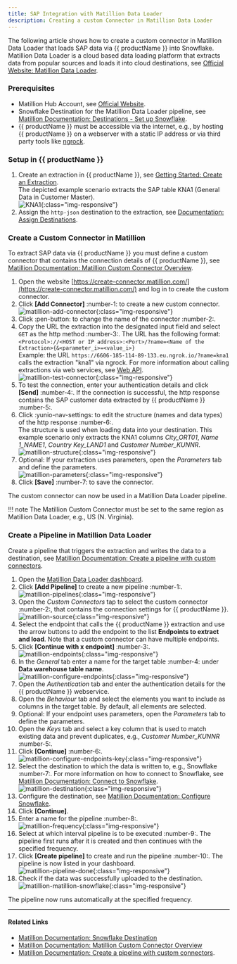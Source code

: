 ```yaml
---
title: SAP Integration with Matillion Data Loader
description: Creating a custom Connector in Matillion Data Loader 
---
```


The following article shows how to create a custom connector in Matillion Data Loader that loads SAP data via {{ productName }} into Snowflake.
Matillion Data Loader is a cloud based data loading platform that extracts data from popular sources and loads it into cloud destinations, see [Official Website: Matillion Data Loader](https://www.matillion.com/products/data-loader/).

### Prerequisites

- Matillion Hub Account, see [Official Website](https://hub.matillion.com/). 
- Snowflake Destination for the Matillion Data Loader pipeline, see [Matillion Documentation: Destinations - Set up Snowflake](https://docs.matillion.com/data-productivity-cloud/batch/docs/set-up-snowflake/).
- {{ productName }} must be accessible via the internet, e.g., by hosting {{ productName }} on a webserver with a static IP address or via third party tools like [ngrock](https://ngrok.com/). 

### Setup in {{ productName }}

1. Create an extraction in {{ productName }}, see [Getting Started: Create an Extraction](../getting-started.md/#create-an-extraction). <br>
The depicted example scenario extracts the SAP table KNA1 (General Data in Customer Master).<br>
![KNA1](../assets/images/articles/xu/kna1.png){:class="img-responsive"}
2. Assign the `http-json` destination to the extraction, see [Documentation: Assign Destinations](../documentation/destinations/json-via-http.md).

### Create a Custom Connector in Matillion

To extract SAP data via {{ productName }} you must define a custom connector that contains the connection details of {{ productName }}, see [Matillion Documentation: Matillion Custom Connector Overview](https://docs.matillion.com/data-productivity-cloud/custom-connector/docs/custom-connector-overview/).

1. Open the website [https://create-connector.matillion.com/](https://create-connector.matillion.com/) and log in to create the custom connector.
2. Click **[Add Connector]** :number-1: to create a new custom connector.<br>
![matillion-add-connector](../assets/images/articles/xu/matillion-add-connector.png){:class="img-responsive"}
3. Click :pen-button: to change the name of the connector :number-2:.
3. Copy the URL the extraction into the designated input field and select `GET` as the http method :number-3:. 
The URL has the following format: <br>
`<Protocol>://<HOST or IP address>:<Port>/?name=<Name of the Extraction>{&<parameter_i>=<value_i>}`<br>
Example: the URL `https://6606-185-114-89-133.eu.ngrok.io/?name=kna1` calls the extraction "kna1" via ngrock.
For more information about calling extractions via web services, see [Web API](../web-api.md/#run-extractions).<br>
![matillion-test-connector](../assets/images/articles/xu/matillion-test-connector.png){:class="img-responsive"}
4. To test the connection, enter your authentication details and click **[Send]** :number-4:. 
If the connection is successful, the http response contains the SAP customer data extracted by {{ productName }} :number-5:.
5. Click :yunio-nav-settings: to edit the structure (names and data types) of the http response :number-6:.<br>
The structure is used when loading data into your destination.
This example scenario only extracts the KNA1 columns *City_ORT01*, *Name 1_NAME1*, *Country Key_LAND1* and *Customer Number_KUNNR*.<br>
![matillion-structure](../assets/images/articles/xu/matillion-structure.png){:class="img-responsive"} 
6. Optional: If your extraction uses parameters, open the *Parameters* tab and define the parameters.<br>
![matillion-parameters](../assets/images/articles/xu/matillion-parameters.png){:class="img-responsive"}
7. Click **[Save]** :number-7: to save the connector.

The custom connector can now be used in a Matillion Data Loader pipeline.

!!! note
    The Matillion Custom Connector must be set to the same region as Matillion Data Loader, e.g., US (N. Virginia).

### Create a Pipeline in Matillion Data Loader

Create a pipeline that triggers the extraction and writes the data to a destination, see [Matillion Documentation: Create a pipeline with custom connectors](https://docs.matillion.com/data-productivity-cloud/custom-connector/docs/custom-connector-batch-pipeline/).

1. Open the [Matillion Data Loader dashboard](https://dataloader.matillion.com/dashboard).
2. Click **[Add Pipeline]** to create a new pipeline :number-1:.<br>
![matillion-pipelines](../assets/images/articles/xu/matillion-pipelines.png){:class="img-responsive"}
3. Open the *Custom Connectors* tap to select the custom connector :number-2:, that contains the connection settings for {{ productName }}. <br>
![matillion-source](../assets/images/articles/xu/matillion-source.png){:class="img-responsive"}
4. Select the endpoint that calls the {{ productName }} extraction and use the arrow buttons to add the endpoint to the list **Endpoints to extract and load**.
Note that a custom connector can have multiple endpoints.
5. Click **[Continue with x endpoint]** :number-3:.<br>
![matillion-endpoints](../assets/images/articles/xu/matillion-endpoint.png){:class="img-responsive"}
6. In the *General* tab enter a name for the target table :number-4: under **Data warehouse table name**.<br>
![matillion-configure-endpoints](../assets/images/articles/xu/matillion-configure-endpoint.png){:class="img-responsive"}
7. Open the *Authentication* tab and enter the authentication details for the {{ productName }} webservice.
8. Open the *Behaviour* tab and select the elements you want to include as columns in the target table. By default, all elements are selected.
9. Optional: If your endpoint uses parameters, open the *Parameters* tab to define the parameters.
10. Open the *Keys* tab and select a key column that is used to match existing data and prevent duplicates, e.g., *Customer Number_KUNNR* :number-5:.
11. Click **[Continue]** :number-6:.<br>
![matillion-configure-endpoints-key](../assets/images/articles/xu/matillion-configure-endpoint-key.png){:class="img-responsive"}
12. Select the destination to which the data is written to, e.g., Snowflake :number-7:. 
For more information on how to connect to Snowflake, see [Matillion Documentation: Connect to Snowflake](https://docs.matillion.com/data-productivity-cloud/batch/docs/connect-to-snowflake/).<br>
![matillion-destination](../assets/images/articles/xu/matillion-destination.png){:class="img-responsive"}
13. Configure the destination, see [Matillion Documentation: Configure Snowflake](https://docs.matillion.com/data-productivity-cloud/batch/docs/connect-to-snowflake/#configure-snowflake).
14. Click **[Continue]**.
15. Enter a name for the pipeline :number-8:.<br>
![matillion-frequency](../assets/images/articles/xu/matillion-frequency.png){:class="img-responsive"}
16. Select at which interval pipeline is to be executed :number-9:. The pipeline first runs after it is created and then continues with the specified frequency.
17. Click **[Create pipeline]** to create and run the pipeline :number-10:. The pipeline is now listed in your dashboard.<br>
![matillion-pipeline-done](../assets/images/articles/xu/matillion-pipeline-done.png){:class="img-responsive"}
18. Check if the data was successfully uploaded to the destination.<br>
![matillion-matillion-snowflake](../assets/images/articles/xu/matillion-snowflake.png){:class="img-responsive"}

The pipeline now runs automatically at the specified frequency. 

*****
#### Related Links

- [Matillion Documentation: Snowflake Destination](https://docs.matillion.com/data-productivity-cloud/batch/docs/set-up-snowflake/)
- [Matillion Documentation: Matillion Custom Connector Overview](https://docs.matillion.com/data-productivity-cloud/custom-connector/docs/custom-connector-overview/)
- [Matillion Documentation: Create a pipeline with custom connectors](https://docs.matillion.com/data-productivity-cloud/custom-connector/docs/custom-connector-batch-pipeline/).
